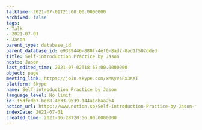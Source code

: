 ```yaml
---
talktime: 2021-07-01T21:00:00.0000000
archived: false
tags:
- Talk
- 2021-07-01
- Jason
parent_type: database_id
parent_database_id: e9339446-880f-4ef0-8ad7-8ad1f507dded
title: Self-introduction Practice by Jason
hosts: Jason
last_edited_time: 2021-07-02T18:57:00.0000000
object: page
meeting_link: https://join.skype.com/xMKyV4Fx3KXT
platform: Skype
name: Self-introduction Practice by Jason
language_level: No limit
id: f5dfedb7-beb8-4e33-9539-144a1dbaa264
notion_url: https://www.notion.so/Self-introduction-Practice-by-Jason-f5dfedb7beb84e339539144a1dbaa264
indexDate: 2021-07-01
created_time: 2021-06-28T20:56:00.0000000
---
```







